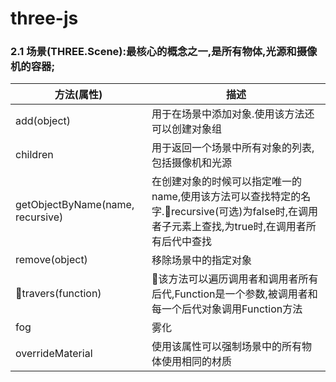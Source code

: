 # three-js
### 2.1 场景(THREE.Scene):最核心的概念之一,是所有物体,光源和摄像机的容器;

|方法(属性)|描述|
|--|--|
|add(object)|用于在场景中添加对象.使用该方法还可以创建对象组|
|children|用于返回一个场景中所有对象的列表,包括摄像机和光源|
|getObjectByName(name, recursive)|在创建对象的时候可以指定唯一的name,使用该方法可以查找特定的名字.recursive(可选)为false时,在调用者子元素上查找,为true时,在调用者所有后代中查找|
|remove(object)|移除场景中的指定对象|
|travers(function)|该方法可以遍历调用者和调用者所有后代,Function是一个参数,被调用者和每一个后代对象调用Function方法|
|fog|雾化|
|overrideMaterial|使用该属性可以强制场景中的所有物体使用相同的材质|
